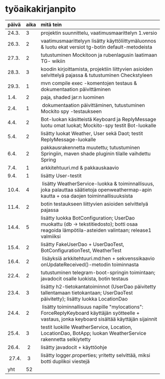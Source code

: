 # **työaikakirjanpito**
| päivä | aika | mitä tein |
| :----- | :---- | :--------- |
| 24.3. | 3 | projektin suunnittelu, vaatimusmaarittelyn 1.versio |
| 26.3. | 2 | vaatimusmaarittelyyn lisätty käyttöliittymäluonnos & luotu ekat versiot tg-botin default-metodeista |
| 27.3. | 2 | tutustuminen Mockitoon ja rubenlagusin laatimaan TG- wikiin |
| 28.3. | 3 | koodin kirjoittamista, projektiin liittyvien asioiden selvittelyä pajassa & tutustuminen Checkstyleen |
| 29.3. | 1 | mvn compile exec -komentojen testaus & dokumentaation päivittäminen |
| 1.4. | 2 | paja, shaded jar:n luominen |
| 2.4. | 1 | dokumentaation päivittäminen, tutustuminen Mockito spy -testaukseen |
| 4.4. | 2 | Bot-luokan käsitteistä Keyboard ja ReplyMessage luotu omat luokat; Mockito-spy testit Bot-luokalle |  
| 5.4. | 2 | lisätty luokat Weather, User sekä Daot; testit ReplyMessage-luokalle |
| 6.4. | 2 | pakkausrakennetta muutettu; tutustuminen Springiin, maven shade pluginin tilalle vaihdettu Spring |   
| 7.4. | 1 | arkkitehtuuri.md & pakkauskaavio |
| 9.4. | 1 | lisätty User-testit |
| 10.4. | 4 | lisätty WeatherService-luokka & toiminnallisuus, joka palauttaa säätietoja openweathermap-apin kautta + osa daojen toiminnallisuuksista |  
| 11.4. | 2 | botin testaukseen liittyvien asioiden selvittelyä pajassa |
| 14.4. | 5 | lisätty luokka BotConfiguration; UserDao muokattu (db -> tekstitiedosto); botti osaa reagoida lämpötila-asteiden valintaan; release1 valmiiksi | 
| 15.4. | 2 | lisätty FakeUserDao + UserDaoTest, BotConfigurationTest, WeatherTest | 
| 16.4. | 2 | lisäyksiä arkkitehtuuri.md:hen + sekvenssikaavio onUpdateReceived()-metodin toiminnasta |
| 22.4. | 2 | tutustuminen telegram-boot-springin toimintaan; javadocit osalle luokista, botin testaus |
| 23.4. | 3 | lisätty h2-tietokantatoiminnot (UserDao päivitetty tallentamaan tietokantaan; UserDaoTest päivitetty); lisätty luokka LocationDao |  
| 24.4. | 2 | lisätty toiminnallisuus napille "mylocations": ForceReplyKeyboard käyttäjän syötteelle + vastaus, jonka keyboard sisältää käyttäjän sijainnit |
| 25.4. | 3 | testit luokille WeatherService, Location, LocationDao, BotApp; luokan WeatherService rakennetta selkiytetty
| 26.4. | 2 | lisätty javadocit + käyttöohje |
| 27.4. | 3 | lisätty logger.properties; yritetty selvittää, miksi botti duplikoi viestejä |  
| yht | 52 |  |
